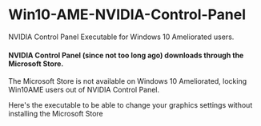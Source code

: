 # Win10-AME-NVIDIA-Control-Panel
NVIDIA Control Panel Executable for Windows 10 Ameliorated users.

#### NVIDIA Control Panel (since not too long ago) downloads through the Microsoft Store.
The Microsoft Store is not available on Windows 10 Ameliorated, locking Win10AME users out of NVIDIA Control Panel.

Here's the executable to be able to change your graphics settings without installing the Microsoft Store
